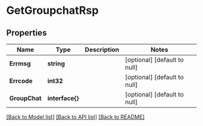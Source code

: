 # GetGroupchatRsp

## Properties
Name | Type | Description | Notes
------------ | ------------- | ------------- | -------------
**Errmsg** | **string** |  | [optional] [default to null]
**Errcode** | **int32** |  | [optional] [default to null]
**GroupChat** | **interface{}** |  | [optional] [default to null]

[[Back to Model list]](../README.md#documentation-for-models) [[Back to API list]](../README.md#documentation-for-api-endpoints) [[Back to README]](../README.md)


